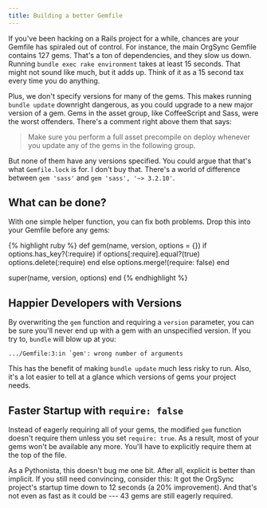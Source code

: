 ```yaml
---
title: Building a better Gemfile
---
```


If you've been hacking on a Rails project for a while, chances are
your Gemfile has spiraled out of control. For instance, the main
OrgSync Gemfile contains 127 gems. That's a ton of dependencies,
and they slow us down. Running `bundle exec rake environment` takes
at least 15 seconds. That might not sound like much, but it adds
up. Think of it as a 15 second tax every time you do anything.

Plus, we don't specify versions for many of the gems. This makes
running `bundle update` downright dangerous, as you could upgrade
to a new major version of a gem. Gems in the asset group, like
CoffeeScript and Sass, were the worst offenders. There's a comment
right above them that says:

> Make sure you perform a full asset precompile on deploy whenever
> you update any of the gems in the following group.

But none of them have any versions specified. You could argue that
that's what `Gemfile.lock` is for. I don't buy that. There's a world
of difference between `gem 'sass'` and `gem 'sass', '~> 3.2.10'`.

## What can be done?

With one simple helper function, you can fix both problems. Drop
this into your Gemfile before any gems:

{% highlight ruby %}
def gem(name, version, options = {})
  if options.has_key?(:require)
    if options[:require].equal?(true)
      options.delete(:require)
    end
  else
    options.merge!(require: false)
  end

  super(name, version, options)
end
{% endhighlight %}

## Happier Developers with Versions

By overwriting the `gem` function and requiring a `version` parameter,
you can be sure you'll never end up with a gem with an unspecified
version. If you try to, `bundle` will blow up at you:

    .../Gemfile:3:in `gem': wrong number of arguments

This has the benefit of making `bundle update` much less risky to
run. Also, it's a lot easier to tell at a glance which versions of
gems your project needs.

## Faster Startup with `require: false`

Instead of eagerly requiring all of your gems, the modified `gem`
function doesn't require them unless you set `require: true`. As a
result, most of your gems won't be available any more. You'll have
to explicitly require them at the top of the file.

As a Pythonista, this doesn't bug me one bit. After all, explicit
is better than implicit. If you still need convincing, consider
this: It got the OrgSync project's startup time down to 12 seconds
(a 20% improvement). And that's not even as fast as it could be ---
43 gems are still eagerly required.
